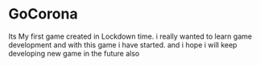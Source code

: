 # GoCorona
Its My first game created in Lockdown time.
i really wanted to learn game development and with this game i have started. and i hope i will keep developing new game in the future also

